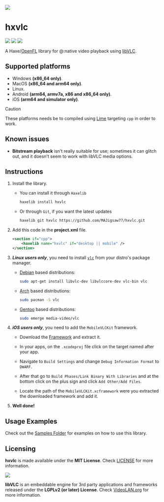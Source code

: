 ![](https://github.com/MAJigsaw77/hxvlc/raw/main/logo.png)

# hxvlc

![](https://img.shields.io/github/repo-size/MAJigsaw77/hxvlc) ![](https://badgen.net/github/open-issues/MAJigsaw77/hxvlc) ![](https://badgen.net/badge/license/MIT/green)

A Haxe/[OpenFL](https://www.openfl.org) library for @:native video playback using [libVLC](https://www.videolan.org/vlc/libvlc.html).

## Supported platforms

* Windows **(x86_64 only)**.
* MacOS **(x86_64 and arm64 only)**.
* Linux.
* Android **(arm64, armv7a, x86 and x86_64 only)**.
* iOS **(arm64 and simulator only)**.

> [!CAUTION]
> These platforms needs be to compiled using [Lime](https://lime.openfl.org) targeting `cpp` in order to work.

## Known issues

* **Bitstream playback** isn't really suitable for use; sometimes it can glitch out, and it doesn't seem to work with libVLC media options.

## Instructions

1. Install the library.

   * You can install it through `Haxelib`
        ```bash
        haxelib install hxvlc
        ```

   * Or through `Git`, if you want the latest updates
        ```bash
        haxelib git hxvlc https://github.com/MAJigsaw77/hxvlc.git
        ```

2. Add this code in the **project.xml** file.

    ```xml
    <section if="cpp">
    	<haxelib name="hxvlc" if="desktop || mobile" />
    </section>
    ```

3. ***Linux users only***, you need to install [`vlc`](https://www.videolan.org/vlc) from your distro's package manager.

    * [Debian](https://debian.org) based distributions:
        ```bash
        sudo apt-get install libvlc-dev libvlccore-dev vlc-bin vlc
        ```

    * [Arch](https://archlinux.org) based distributions:
        ```bash
        sudo pacman -S vlc
        ```

    * [Gentoo](https://www.gentoo.org) based distributions:
        ```bash
        sudo emerge media-video/vlc
        ```

4. ***iOS users only***, you need to add the `MobileVLCKit` framework.

    * Download the [Framework](https://download.videolan.org/cocoapods/unstable/MobileVLCKit-3.6.0b10-615f96dc-4733d1cc.tar.xz) and extract it.

    * In your apps, on the `.xcodeproj` file click on the target named after your app.

    * Navigate to `Build Settings` and change `Debug Information Format` to `DWARF`.

    * After that go to `Build Phases/Link Binary With Libraries` and at the bottom click on the plus sign and click `Add Other/Add Files`.

    * Locate the path of the `MobileVLCKit.xcframework` were you extracted the downloaded framework and add it.

5. **Well done!**

## Usage Examples

Check out the [Samples Folder](samples/) for examples on how to use this library.

## Licensing

**hxvlc** is made available under the **MIT License**. Check [LICENSE](./LICENSE) for more information.

![](https://images.videolan.org/images/goodies/Cone-Video-small.png)

**libVLC** is an embeddable engine for 3rd party applications and frameworks released under the **LGPLv2 (or later) License**. Check [VideoLAN.org](https://videolan.org/legal.html) for more information.
